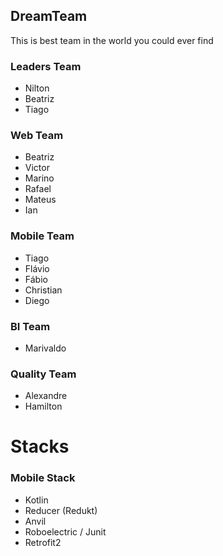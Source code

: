 ## DreamTeam
This is best team in the world you could ever find

### Leaders Team
- Nilton
- Beatriz
- Tiago

### Web Team
- Beatriz
- Victor
- Marino
- Rafael
- Mateus
- Ian

### Mobile Team
- Tiago
- Flávio
- Fábio
- Christian
- Diego

### BI Team
- Marivaldo

### Quality Team
- Alexandre
- Hamilton

# Stacks

### Mobile Stack
- Kotlin
- Reducer (Redukt)
- Anvil
- Roboelectric / Junit
- Retrofit2
